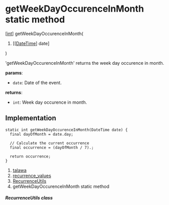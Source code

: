
<div>

# getWeekDayOccurenceInMonth static method

</div>


[[int](https://api.flutter.dev/flutter/dart-core/int-class.html)]
getWeekDayOccurenceInMonth(

1.  [[[DateTime](https://api.flutter.dev/flutter/dart-core/DateTime-class.md)]
    date]

)



\'getWeekDayOccurenceInMonth\' returns the week day occurence in month.

**params**:

-   `date`: Date of the event.

**returns**:

-   `int`: Week day occurence in month.



## Implementation

``` language-dart
static int getWeekDayOccurenceInMonth(DateTime date) {
  final dayOfMonth = date.day;

  // Calculate the current occurrence
  final occurrence = (dayOfMonth / 7).;

  return occurrence;
}
```







1.  [talawa](../../index.md)
2.  [recurrence_values](../../constants_recurrence_values/)
3.  [RecurrenceUtils](../../constants_recurrence_values/RecurrenceUtils-class.md)
4.  getWeekDayOccurenceInMonth static method

##### RecurrenceUtils class







